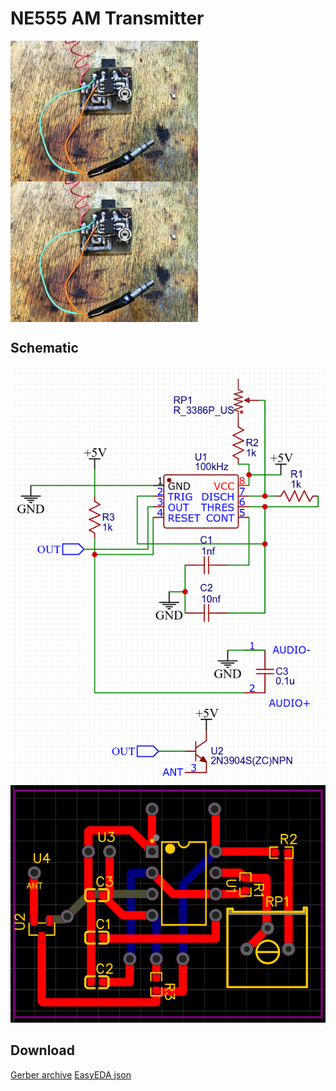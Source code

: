 # NE555 AM Transmitter
<div style="display: flex; flex-wrap: wrap;">
    <img src="pcb_res1.jpg" width="300">
    <img src="pcb_res2.jpg" width="300">
</div>

## Schematic
![scheme](scheme.png)
![pcb](pcb.png)

## Download
[Gerber archive](gerber.zip)
[EasyEDA json](easyeda.json)
